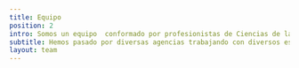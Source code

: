 ```yaml
---
title: Equipo
position: 2
intro: Somos un equipo  conformado por profesionistas de Ciencias de la Comunicación dedicado a acercar a nuestros clientes con sus comunidades en redes sociales mediante la generación de contenidos de interés y utilidad así como mostrando su experiencia y productos en las redes para lograr una comunidad involucrada y activa con la marca.
subtitle: Hemos pasado por diversas agencias trabajando con diversos estilos de trabajo y hemos decidido crear el nuestro desde el 2014 adaptándonos día a día a los veloces cambios de las tendencias en las redes sociales para reajustar estrategias y proponer contenidos frescos y actuales para tu marca.
layout: team
---
```

